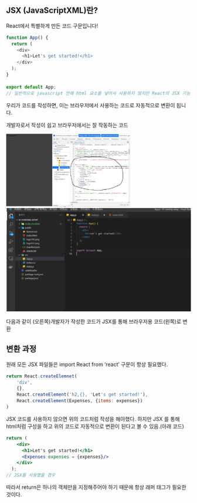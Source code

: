## JSX (JavaScriptXML)란?

React에서 특별하게 만든 코드 구문입니다!

```javascript
function App() {
  return (
    <div>
      <h1>Let's get started!</h1>
    </div>
  );
}

export default App;
// 일반적으로 javascript 안에 html 요소를 넣어서 사용하지 않지만 React의 JSX 기능으로 가능함! 

```

우리가  코드를 작성하면, 이는 브라우저에서 사용하는 코드로 자동적으로 변환이 됩니다. 

개발자로서 작성이 쉽고 브라우저에서는 잘 작동하는 코드

<img src="JSX.assets/제목 없음.png" style="zoom:33%;" /> <img src="JSX.assets/제목 없음-16614469745182.png" style="zoom: 50%;" />

다음과 같이 (오른쪽)개발자가 작성한 코드가 JSX를 통해 브라우저용 코드(왼쪽)로 변환

## 변환 과정

원래 모든 JSX 파일들은 import React from ‘react’  구문이 항상 필요했다.

```jsx
return React.createElemnet(
	'div', 
	{}, 
	React.createElement('h2,{}, 'Let's get started!'),
	React.createElement(Expenses, {items: expenses})
)
```

JSX 코드를 사용하지 않으면 위의 코드처럼 작성을 해야했다. 하지만 JSX 를 통해 html처럼 구성을 하고 위의 코드로 자동적으로 변환이 된다고 볼 수 있음.(아래 코드)

```jsx
return (
    <div>
      <h1>Let's get started!</h1>
      <Expenses expenses = {expenses}/>    
    </div>
  ); 
// JSX를 사용했을 경우
```

따라서 return은 하나의 객체만을 지정해주어야 하기 때문에 항상 래퍼 태그가 필요한 것이다.
